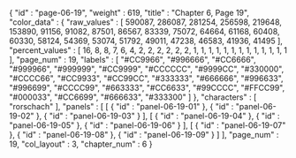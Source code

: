 {
  "id" : "page-06-19",
  "weight" : 619,
  "title" : "Chapter 6, Page 19",
  "color_data" : {
    "raw_values" : [
      590087,
      286087,
      281254,
      256598,
      219648,
      153890,
      91156,
      91082,
      87501,
      86567,
      83339,
      75072,
      64664,
      61168,
      60408,
      60330,
      58124,
      54369,
      53074,
      51792,
      49011,
      47238,
      46583,
      41936,
      41495
    ],
    "percent_values" : [
      16,
      8,
      8,
      7,
      6,
      4,
      2,
      2,
      2,
      2,
      2,
      2,
      1,
      1,
      1,
      1,
      1,
      1,
      1,
      1,
      1,
      1,
      1,
      1,
      1
    ],
    "page_num" : 19,
    "labels" : [
      "#CC9966",
      "#996666",
      "#CC6666",
      "#999966",
      "#999999",
      "#CC9999",
      "#CCCCCC",
      "#9999CC",
      "#330000",
      "#CCCC66",
      "#CC9933",
      "#CC99CC",
      "#333333",
      "#666666",
      "#996633",
      "#996699",
      "#CCCC99",
      "#663333",
      "#CC6633",
      "#99CCCC",
      "#FFCC99",
      "#000033",
      "#CC6699",
      "#666633",
      "#333300"
    ]
  },
  "characters" : [
    "rorschach"
  ],
  "panels" : [
    [
      {
        "id" : "panel-06-19-01"
      },
      {
        "id" : "panel-06-19-02"
      },
      {
        "id" : "panel-06-19-03"
      }
    ],
    [
      {
        "id" : "panel-06-19-04"
      },
      {
        "id" : "panel-06-19-05"
      },
      {
        "id" : "panel-06-19-06"
      }
    ],
    [
      {
        "id" : "panel-06-19-07"
      },
      {
        "id" : "panel-06-19-08"
      },
      {
        "id" : "panel-06-19-09"
      }
    ]
  ],
  "page_num" : 19,
  "col_layout" : 3,
  "chapter_num" : 6
}
